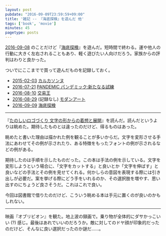 ```yaml
---
layout: post
pubdate: "2016-09-09T23:59:59+09:00"
title: '雑記 -- 『海底探検』を遊んだ 他'
tags: ['book', 'movie']
minutes: 45
pagetype: posts
---
```

[2016-09-08][] のことだけど『[海底探検](http://oinkgms.com/?pid=83947160)』を遊んだ。短時間で終わる。運や他人の行動に大きく左右されることもあり、軽く遊びたい人向けだろう。家族からの評判はわりと良かった。

ついでにここまでで買って遊んだものを記録しておく。

- [2015-02-03][] [カルカソンヌ](http://mobius-games.co.jp/HansimGluck/Carcassonne.htm)
- [2016-07-21][] [PANDEMIC パンデミック:新たなる試練](https://hobbyjapan.co.jp/pandemic/)
- [2016-08-10][] [交易王](http://www.newgamesorder.jp/games/kouekio)
- [2016-08-29][] (記録なし) [モダンアート](http://www.newgamesorder.jp/games/modernart)
- [2016-09-09][] [海底探検](http://oinkgms.com/?pid=83947160)

---

『[たのしいロゴづくり 文字の形からの着想と展開](https://www.amazon.co.jp/dp/4861008395)』を読んだ。読んだというよりは眺めた。期待したものとは違ったのだけど、得るものはあった。

眺めたと書いた理由は描かれた例を観ることが多いからだ。文字を変形させる手法にあわせてその例が示されたり、ある特徴をもったフォントの例が示されるなどの例がある。

期待したのは手順を示したものだった。この本は手法の例を示している。文字を変形しようという場合に、「文字をカットする」と良いとか「文字を伸ばす」と良いなどの手法とその例を見せてくれる。何かしらの意図を表現する際には引き出しが必要だ。案を挙げる際にどう手をいれるのか、その選択肢を増やす、思い出すのにちょうど良さそうだ。これはこれで良い。

今回は図書館で借りたのだけど、こういう眺める本は手元に置くのが良いのかもしれない。

---

映画『オブリビオン』を観た。地上波の録画で。乗り物が全体的にダサかっこいい (?) 感じ。最後はあれでいいのだろうか。敵に対してのドヤ顔が印象的だったのだけど、そんなに良い選択だったのか謎だ……。

[2015-02-03]: http://blog.bouzuya.net/2015/02/03/
[2016-07-21]: http://blog.bouzuya.net/2016/07/21/
[2016-08-10]: http://blog.bouzuya.net/2016/08/10/
[2016-08-29]: http://blog.bouzuya.net/2016/08/29/
[2016-09-08]: http://blog.bouzuya.net/2016/09/08/
[2016-09-09]: http://blog.bouzuya.net/2016/09/09/
